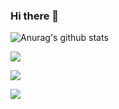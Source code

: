 
<div>
  <h3>Hi there 👋</h3>
</div>

![Anurag's github stats](https://github-readme-stats.vercel.app/api?username=itkeytome&show_icons=true)

![](https://komarev.com/ghpvc/?username=Itkeytome&style=social)

![](https://img.shields.io/badge/dynamic/json?style=social&logo=Bilibili&color=%23ff69b4&logoColor=ff8cc6&label=%E5%93%94%E5%93%A9%E5%93%94%E5%93%A9%20Fans&query=%24.data.totalSubs&url=https%3A%2F%2Fapi.spencerwoo.com%2Fsubstats%2F%3Fsource%3Dbilibili%26queryKey%3D437449107)

![](https://stats.justsong.cn/api/juejin?id=1698079717464174&lang=zh-CN)

